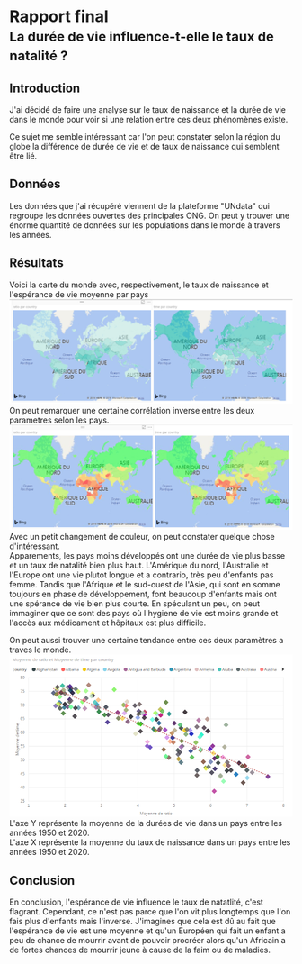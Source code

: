 # Rapport final <br /><small>La durée de vie influence-t-elle le taux de natalité ?</small>

## Introduction

J'ai décidé de faire une analyse sur le taux de naissance et la durée de vie dans le monde pour voir si une relation entre ces deux phénomènes existe.

Ce sujet me semble intéressant car l'on peut constater selon la région du globe la différence de durée de vie et de taux de naissance qui semblent être lié.


## Données

Les données que j'ai récupéré viennent de la plateforme "UNdata" qui regroupe les données ouvertes des principales ONG. On peut y trouver une énorme quantité de données sur les populations dans le monde à travers les années.

## Résultats

Voici la carte du monde avec, respectivement, le taux de naissance et l'espérance de vie moyenne par pays 
![graph1](../figures/final/birthandlifetimeinamap.PNG)
On peut remarquer une certaine corrélation inverse entre les deux parametres selon les pays.
![graph2](../figures/final/maps.PNG)
Avec un petit changement de couleur, on peut constater quelque chose d'intéressant. \
Apparements, les pays moins développés ont une durée de vie plus basse et un taux de natalité bien plus haut. L'Amérique du nord, l'Australie et l'Europe ont une vie plutot longue et a contrario, très peu d'enfants pas femme. Tandis que l'Afrique et le sud-ouest de l'Asie, qui sont en somme toujours en phase de développement, font beaucoup d'enfants mais ont une spérance de vie bien plus courte. En spéculant un peu, on peut immaginer que ce sont des pays où l'hygiene de vie est moins grande et l'accès aux médicament et hôpitaux est plus difficile.

On peut aussi trouver une certaine tendance entre ces deux paramètres a traves le monde.
![graph3](../figures/final/dots-tendance.PNG)\
L'axe Y représente la moyenne de la durées de vie dans un pays entre les années 1950 et 2020.\
L'axe X représente la moyenne du taux de naissance dans un pays entre les années 1950 et 2020.


## Conclusion

En conclusion, l'espérance de vie influence le taux de natatlité, c'est flagrant. Cependant, ce n'est pas parce que l'on vit plus longtemps que l'on fais plus d'enfants mais l'inverse. J'imagines que cela est dû au fait que l'espérance de vie est une moyenne et qu'un Européen qui fait un enfant a peu de chance de mourrir avant de pouvoir procréer alors qu'un Africain a de fortes chances de mourrir jeune à cause de la faim ou de maladies.
